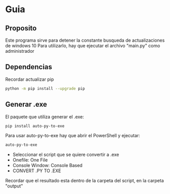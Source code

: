 # Guia

## Proposito

Este programa sirve para detener la constante busqueda de actualizaciones de windows 10
Para utilizarlo, hay que ejecutar el archivo "main.py" como administrador

## Dependencias

Recordar actualizar pip
```sh
python -m pip install --upgrade pip
```

## Generar .exe

El paquete que utiliza generar el .exe:
```sh
pip install auto-py-to-exe
```

Para usar auto-py-to-exe hay que abrir el PowerShell y ejecutar:
```sh
auto-py-to-exe
```
- Seleccionar el script que se quiere convertir a .exe
- Onefile: One File
- Console Window: Console Based
- CONVERT .PY TO .EXE

Recordar que el resultado esta dentro de la carpeta del script,
en la carpeta "output"
